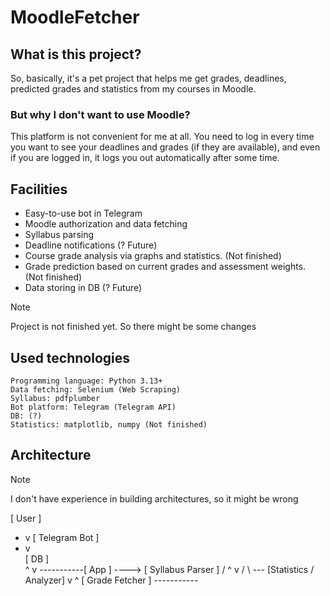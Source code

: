 # MoodleFetcher

## What is this project?
So, basically, it's a pet project that helps me get grades, deadlines, predicted grades and statistics from my courses in Moodle.
### But why I don't want to use Moodle? 
This platform is not convenient for me at all. You need to log in every time you want to see your deadlines and grades (if they are available), and even if you are logged in, it logs you out automatically after some time.

## Facilities
- Easy-to-use bot in Telegram
- Moodle authorization and data fetching
- Syllabus parsing
- Deadline notifications (? Future)
- Course grade analysis via graphs and statistics. (Not finished)
- Grade prediction based on current grades and assessment weights. (Not finished)
- Data storing in DB (? Future)

> [!NOTE]
> Project is not finished yet. So there might be some changes

## Used technologies 

```
Programming language: Python 3.13+
Data fetching: Selenium (Web Scraping)
Syllabus: pdfplumber
Bot platform: Telegram (Telegram API)
DB: (?)
Statistics: matplotlib, numpy (Not finished)
```

## Architecture

> [!NOTE]
> I don't have experience in building architectures, so it might be wrong

[ User ]
  - v 
[ Telegram Bot ]
  - v           \
[ DB ]           \
    ^             v
    -----------[ App ]  ----> [ Syllabus Parser ]
                 /     ^              v
                /       \ --- [Statistics / Analyzer]
               v                     ^
        [ Grade Fetcher ]  -----------